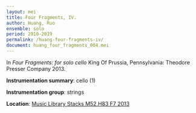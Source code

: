 ```yaml
---
layout: mei
title: Four Fragments, IV. 
author: Huang, Ruo
ensemble: solo
period: 2010-2019
permalink: /huang-four-fragments-iv/
document: huang_four_fragments_004.mei
---
```


In *Four Fragments: for solo cello* King Of Prussia, Pennsylvania: Theodore Presser Company 2013.

**Instrumentation summary**: cello (1) 

**Instrumentation group**: strings 

**Location**: <a href="https://tufts.primo.exlibrisgroup.com/permalink/01TUN_INST/1kc9gia/alma991018306186903851" target="_blank">Music Library Stacks M52.H83 F7 2013</a>